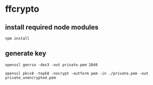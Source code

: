 # ffcrypto

## install required node modules

`npm install`

## generate key

`openssl genrsa -des3 -out private.pem 2048`

`openssl pkcs8 -topk8 -nocrypt -outform pem -in ./private.pem -out private_unencrypted.pem`
